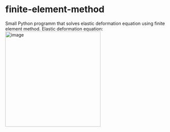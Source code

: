 # finite-element-method
Small Python programm that solves elastic deformation equation using finite element method. 
Elastic deformation equation:
<img width="300" alt="image" src="https://github.com/iciepiela/finite-element-method/assets/146835296/73ede09e-703f-4f76-adf8-db5e26edb7dc">

